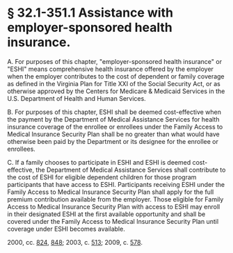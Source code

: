 # § 32.1-351.1 Assistance with employer-sponsored health insurance.

<p>A. For purposes of this chapter, "employer-sponsored health insurance" or "ESHI" means comprehensive health insurance offered by the employer when the employer contributes to the cost of dependent or family coverage as defined in the Virginia Plan for Title XXI of the Social Security Act, or as otherwise approved by the Centers for Medicare &amp; Medicaid Services in the U.S. Department of Health and Human Services.</p><p>B. For purposes of this chapter, ESHI shall be deemed cost-effective when the payment by the Department of Medical Assistance Services for health insurance coverage of the enrollee or enrollees under the Family Access to Medical Insurance Security Plan shall be no greater than what would have otherwise been paid by the Department or its designee for the enrollee or enrollees.</p><p>C. If a family chooses to participate in ESHI and ESHI is deemed cost-effective, the Department of Medical Assistance Services shall contribute to the cost of ESHI for eligible dependent children for those program participants that have access to ESHI. Participants receiving ESHI under the Family Access to Medical Insurance Security Plan shall apply for the full premium contribution available from the employer. Those eligible for Family Access to Medical Insurance Security Plan with access to ESHI may enroll in their designated ESHI at the first available opportunity and shall be covered under the Family Access to Medical Insurance Security Plan until coverage under ESHI becomes available.</p><p>2000, cc. <a href='http://lis.virginia.gov/cgi-bin/legp604.exe?001+ful+CHAP0824'>824</a>, <a href='http://lis.virginia.gov/cgi-bin/legp604.exe?001+ful+CHAP0848'>848</a>; 2003, c. <a href='http://lis.virginia.gov/cgi-bin/legp604.exe?031+ful+CHAP0513'>513</a>; 2009, c. <a href='http://lis.virginia.gov/cgi-bin/legp604.exe?091+ful+CHAP0578'>578</a>.</p>